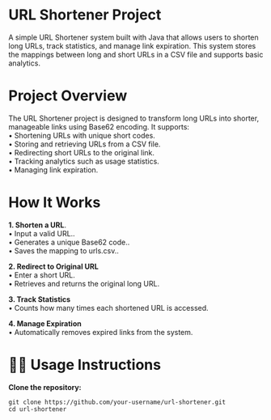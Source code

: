 # URL Shortener Project
A simple URL Shortener system built with Java that allows users to shorten long URLs, track statistics, and manage link expiration. This system stores the mappings between long and short URLs in a CSV file and supports basic analytics.
# Project Overview
The URL Shortener project is designed to transform long URLs into shorter, manageable links using Base62 encoding. It supports:<br />
• Shortening URLs with unique short codes.<br/>
• Storing and retrieving URLs from a CSV file.<br/>
• Redirecting short URLs to the original link.<br/>
• Tracking analytics such as usage statistics.<br/>
• Managing link expiration.<br/>
# How It Works
**1. Shorten a URL**.<br/>
• Input a valid URL..<br/>
• Generates a unique Base62 code..<br/>
• Saves the mapping to urls.csv..<br/>

**2. Redirect to Original URL**<br/>
• Enter a short URL.<br/>
• Retrieves and returns the original long URL.<br/>

**3. Track Statistics**<br/>
• Counts how many times each shortened URL is accessed.<br/>

**4. Manage Expiration**<br/>
• Automatically removes expired links from the system.<br/>

# 🧑‍💻 Usage Instructions
**Clone the repository:**

`git clone https://github.com/your-username/url-shortener.git`<br/>
`cd url-shortener`<br/>
